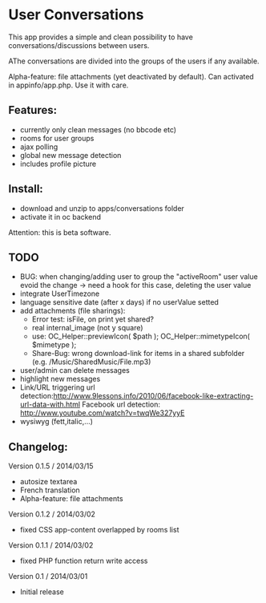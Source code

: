 # User Conversations #

This app provides a simple and clean possibility to have conversations/discussions between users.

AThe conversations are divided into the groups of the users if any available.

Alpha-feature: file attachments (yet deactivated by default). Can activated in appinfo/app.php. Use it with care.

## Features: 

 * currently only clean messages (no bbcode etc)
 * rooms for user groups
 * ajax polling
 * global new message detection
 * includes profile picture


## Install:
 * download and unzip to apps/conversations folder
 * activate it in oc backend

Attention: this is beta software.


## TODO 

* BUG: when changing/adding user to group the "activeRoom" user value evoid the change -> need a hook for this case, deleting the user value
* integrate UserTimezone
* language sensitive date (after x days) if no userValue setted
* add attachments (file sharings):
	* Error test: isFile, on print yet shared?
	* real internal_image (not y square)
	* use: OC_Helper::previewIcon( $path ); OC_Helper::mimetypeIcon( $mimetype );
	* Share-Bug: wrong download-link for items in a shared subfolder (e.g. /Music/SharedMusic/File.mp3)
* user/admin can delete messages
* highlight new messages
* Link/URL triggering
	url detection:http://www.9lessons.info/2010/06/facebook-like-extracting-url-data-with.html
    Facebook url detection: http://www.youtube.com/watch?v=twqWe327yyE
* wysiwyg (fett,italic,...)

## Changelog:

Version 0.1.5 / 2014/03/15
 * autosize textarea
 * French translation
 * Alpha-feature: file attachments 

 Version 0.1.2 / 2014/03/02
 * fixed CSS app-content overlapped by rooms list

 Version 0.1.1 / 2014/03/02
 * fixed PHP function return write access

 Version 0.1 / 2014/03/01
 * Initial release